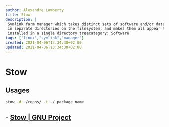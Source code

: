 ```yaml
---
author: Alexandre Lamberty
title: Stow
description: |
 Symlink farm manager which takes distinct sets of software and/or data located
 in separate directories on the filesystem, and makes them all appear to be
 installed in a single directory treecategory: Software
tags: ["linux","symlink","manager"]
created: 2021-04-06T13:34:30+02:00
updated: 2021-04-06T13:34:30+02:00
---
```

# Stow

## Usages

```bash
stow -d ~/repos/ -t ~/ package_name 
```

## - [Stow | GNU Project](https://www.gnu.org/software/stow/)
